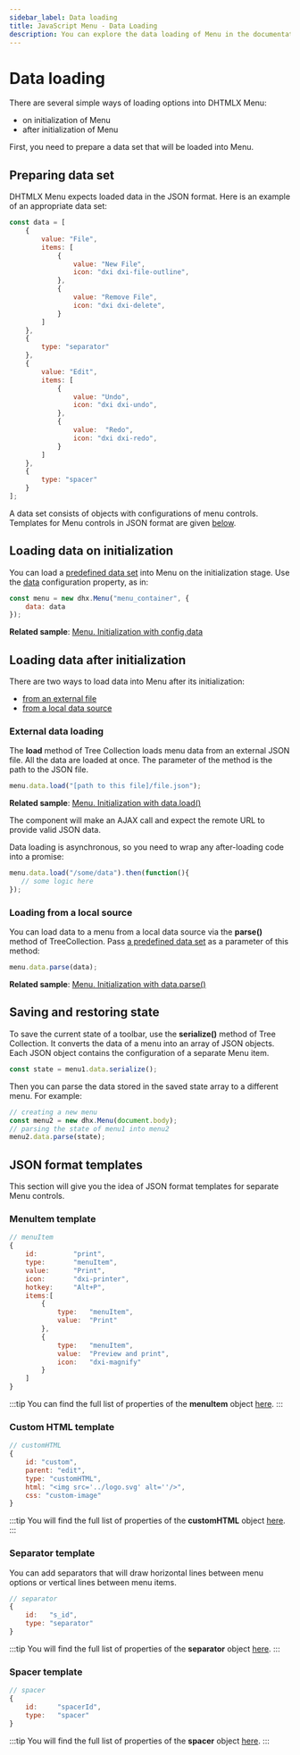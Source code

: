 ```yaml
---
sidebar_label: Data loading
title: JavaScript Menu - Data Loading 
description: You can explore the data loading of Menu in the documentation of the DHTMLX JavaScript UI library. Browse developer guides and API reference, try out code examples and live demos, and download a free 30-day evaluation version of DHTMLX Suite.
---
```


# Data loading

There are several simple ways of loading options into DHTMLX Menu:

- on initialization of Menu
- after initialization of Menu

First, you need to prepare a data set that will be loaded into Menu.

## Preparing data set

DHTMLX Menu expects loaded data in the JSON format. Here is an example of an appropriate data set:

~~~js
const data = [
	{ 
		value: "File", 
		items: [
        	{
        		value: "New File",
        		icon: "dxi dxi-file-outline",
        	},						
        	{
        		value: "Remove File",
        		icon: "dxi dxi-delete",
        	}        
        ]
	},
    {
    	type: "separator"
    },
	{ 
		value: "Edit",
		items: [
			{
				value: "Undo",
				icon: "dxi dxi-undo",
			},
			{
				value:  "Redo",
				icon: "dxi dxi-redo",
			}
        ]
    },
    {
    	type: "spacer"
    }
];
~~~

A data set consists of objects with configurations of menu controls. Templates for Menu controls in JSON format are given [below](#json-format-templates).

## Loading data on initialization

You can load a [predefined data set](#preparing-data-set) into Menu on the initialization stage. Use the [data](menu/api/menu_data_config.md) configuration property, as in:

~~~js
const menu = new dhx.Menu("menu_container", {
    data: data
});
~~~

**Related sample**: [Menu. Initialization with config.data](https://snippet.dhtmlx.com/cg62qa9v)

## Loading data after initialization

There are two ways to load data into Menu after its initialization:

- [from an external file](#external-data-loading)
- [from a local data source](#loading-from-a-local-source)

### External data loading

The **load** method of Tree Collection loads menu data from an external JSON file. All the data are loaded at once. The parameter of the method is the path to the JSON file.

~~~js
menu.data.load("[path to this file]/file.json");
~~~	

**Related sample**: [Menu. Initialization with data.load()](https://snippet.dhtmlx.com/wjqno7xq)

The component will make an AJAX call and expect the remote URL to provide valid JSON data.

Data loading is asynchronous, so you need to wrap any after-loading code into a promise:

~~~js
menu.data.load("/some/data").then(function(){
   // some logic here
});
~~~

### Loading from a local source

You can load data to a menu from a local data source via the **parse()** method of TreeCollection. Pass [a predefined data set](#preparing-data-set) as a parameter of this method:

~~~js
menu.data.parse(data);
~~~

**Related sample**: [Menu. Initialization with data.parse()](https://snippet.dhtmlx.com/8y2b1zqm)
## Saving and restoring state

To save the current state of a toolbar, use the **serialize()** method of Tree Collection. It converts the data of a menu into an array of JSON objects. Each JSON object contains the configuration of a separate Menu item.

~~~js
const state = menu1.data.serialize();
~~~

Then you can parse the data stored in the saved state array to a different menu. For example:

~~~js
// creating a new menu
const menu2 = new dhx.Menu(document.body);
// parsing the state of menu1 into menu2
menu2.data.parse(state);
~~~

## JSON format templates

This section will give you the idea of JSON format templates for separate Menu controls.

### MenuItem template

~~~js
// menuItem
{
	id:		 	"print",			 
	type:	   	"menuItem",			 
	value:	  	"Print",			 
	icon:	   	"dxi-printer",		
	hotkey:	 	"Alt+P",			 	
	items:[						
		{
			type:   "menuItem",
			value:  "Print"
		},
		{
			type:   "menuItem",
			value:  "Preview and print",
			icon:	"dxi-magnify"
		}
	]
}
~~~

:::tip
You can find the full list of properties of the **menuItem** object [here](menu/api/api_menuitem_properties.md).
:::

### Custom HTML template

~~~js
// customHTML
{
    id: "custom",
	parent: "edit",
    type: "customHTML",
	html: "<img src='../logo.svg' alt=''/>",
	css: "custom-image"
}
~~~

:::tip
You will find the full list of properties of the **customHTML** object [here](menu/api/api_customhtml_properties.md).
:::

### Separator template

You can add separators that will draw horizontal lines between menu options or vertical lines between menu items. 

~~~js 
// separator
{
    id:   "s_id",        
    type: "separator"   
}
~~~

:::tip
You will find the full list of properties of the **separator** object [here](menu/api/api_separator_properties.md).
:::

### Spacer template

~~~js
// spacer
{
	id:	 	"spacerId",	  	
	type:   "spacer"		
}
~~~

:::tip
You will find the full list of properties of the **spacer** object [here](menu/api/api_spacer_properties.md).
:::
